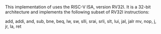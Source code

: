 This implementation of uses the RISC-V ISA, version RV32I. It is a 32-bit architecture and implements the following subset of RV32I instructions:

add, addi, and, sub, bne, beq, lw, sw, slli, srai, srli, slt, lui, jal, jalr
mv, nop, j, jr, la, ret
